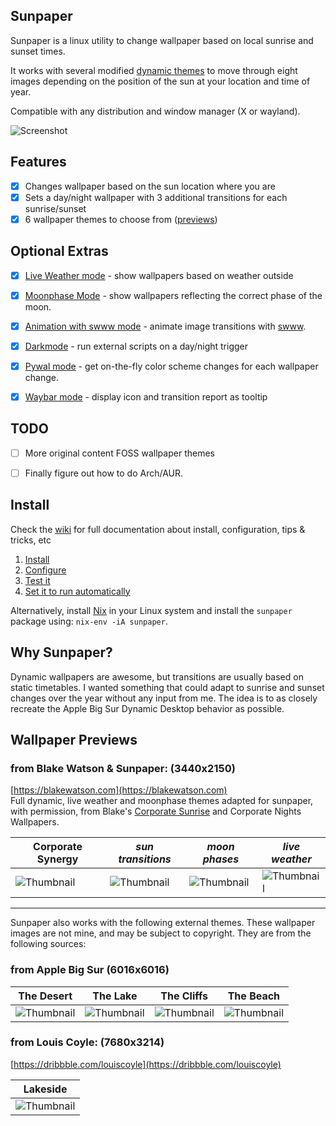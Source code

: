 ## Sunpaper

Sunpaper is a linux utility to change wallpaper based on local sunrise and sunset times. 

It works with several modified [dynamic themes](#wallpaper-previews) to move through eight images depending on the position of the sun at your location and time of year.

Compatible with any distribution and window manager (X or wayland).

![Screenshot](https://raw.githubusercontent.com/hexive/sunpaper/main/screenshots/corporate-compressed.gif)


## Features

- [x] Changes wallpaper based on the sun location where you are
- [x] Sets a day/night wallpaper with 3 additional transitions for each sunrise/sunset
- [x] 6 wallpaper themes to choose from ([previews](#wallpaper-previews))

## Optional Extras

- [x] [Live Weather mode](https://github.com/hexive/sunpaper/wiki/Live-Weather-Mode) - show wallpapers based on weather outside
- [x] [Moonphase Mode](https://github.com/hexive/sunpaper/wiki/Moonphase-Mode) - show wallpapers reflecting the correct phase of the moon.
- [x] [Animation with swww mode](https://github.com/hexive/sunpaper/wiki/Animation-swww-Mode) - animate image transitions with [swww](https://github.com/Horus645/swww).
- [x] [Darkmode](https://github.com/hexive/sunpaper/wiki/Darkmode) - run external scripts on a day/night trigger
- [x] [Pywal mode](https://github.com/hexive/sunpaper/wiki/Pywal-Mode) - get on-the-fly color scheme changes for each wallpaper change.
- [x] [Waybar mode](https://github.com/hexive/sunpaper/wiki/Waybar-Mode) - display icon and transition report as tooltip


## TODO

- [ ] More original content FOSS wallpaper themes
- [ ] Finally figure out how to do Arch/AUR.


## Install

Check the [wiki](https://github.com/hexive/sunpaper/wiki) for full documentation about install, configuration, tips & tricks, etc
1. [Install](https://github.com/hexive/sunpaper/wiki/Install) 
1. [Configure](https://github.com/hexive/sunpaper/wiki/Configure) 
1. [Test it](https://github.com/hexive/sunpaper/wiki/Test-it) 
1. [Set it to run automatically](https://github.com/hexive/sunpaper/wiki/Set-it-to-run-automatically) 

Alternatively, install [Nix](https://nixos.org/download.html) in your Linux system and install the `sunpaper` package using: `nix-env -iA sunpaper`.

## Why Sunpaper?

Dynamic wallpapers are awesome, but transitions are usually based on static timetables. I wanted something that could adapt to sunrise and sunset changes over the year without any input from me. The idea is to as closely recreate the Apple Big Sur Dynamic Desktop behavior as possible.


## Wallpaper Previews

### from Blake Watson & Sunpaper: (3440x2150) 
[https://blakewatson.com](https://blakewatson.com)  
Full dynamic, live weather and moonphase themes adapted for sunpaper, with permission, from Blake's [Corporate Sunrise](http://simpledesktops.com/browse/desktops/2015/feb/26/corporate-sunrise/) and Corporate Nights Wallpapers.

|Corporate Synergy|*sun transitions*|*moon phases*|*live weather*|
|--|--|--|--|
|![Thumbnail](https://raw.githubusercontent.com/hexive/sunpaper/main/screenshots/corporate-synergy-200.jpg)|![Thumbnail](https://raw.githubusercontent.com/hexive/sunpaper/main/screenshots/corporate-clouds-200.jpg)|![Thumbnail](https://raw.githubusercontent.com/hexive/sunpaper/main/screenshots/corporate-moons-200.jpg)|![Thumbnail](https://raw.githubusercontent.com/hexive/sunpaper/main/screenshots/corporate-weather-200.jpg)|


***

Sunpaper also works with the following external themes. These wallpaper images are not mine, and may be subject to copyright. They are from the following sources:

### from Apple Big Sur (6016x6016)

|The Desert|The Lake|The Cliffs|The Beach|
|--|--|--|--|
|![Thumbnail](https://raw.githubusercontent.com/hexive/sunpaper/main/screenshots/the-desert-200.jpg)|![Thumbnail](https://raw.githubusercontent.com/hexive/sunpaper/main/screenshots/the-lake-200.jpg)|![Thumbnail](https://raw.githubusercontent.com/hexive/sunpaper/main/screenshots/the-cliffs-200.jpg)|![Thumbnail](https://raw.githubusercontent.com/hexive/sunpaper/main/screenshots/the-beach-200.jpg)|


### from Louis Coyle: (7680x3214) 
[https://dribbble.com/louiscoyle](https://dribbble.com/louiscoyle)


|Lakeside|
|--|
|![Thumbnail](https://raw.githubusercontent.com/hexive/sunpaper/main/screenshots/lakeside-200.jpg)|


